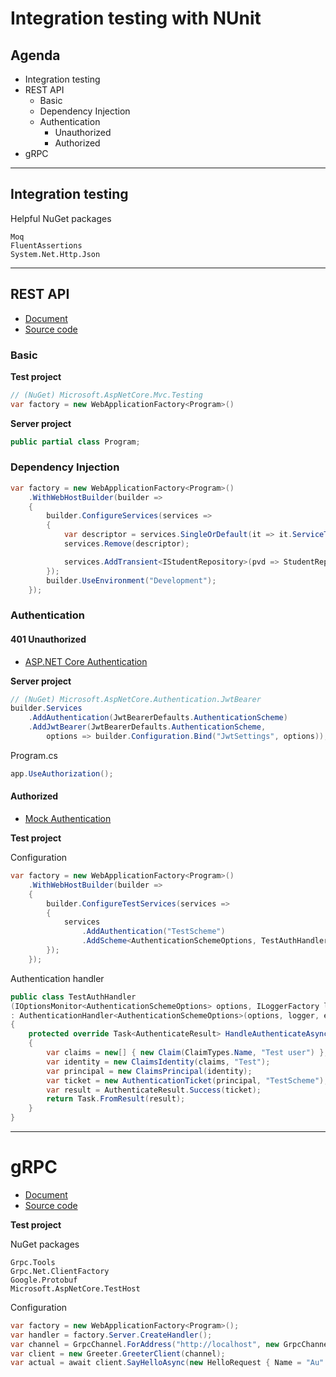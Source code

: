 # Integration testing with NUnit
## Agenda
* Integration testing
* REST API
    * Basic
    * Dependency Injection
    * Authentication
        * Unauthorized
        * Authorized
* gRPC

---

## Integration testing

Helpful NuGet packages
```
Moq
FluentAssertions
System.Net.Http.Json
```

---

## REST API
* [Document](https://learn.microsoft.com/en-us/aspnet/core/test/integration-tests?view=aspnetcore-8.0)
* [Source code](https://github.com/dotnet/AspNetCore.Docs.Samples/tree/main/test/integration-tests/IntegrationTestsSample)
### Basic
**Test project**
```csharp
// (NuGet) Microsoft.AspNetCore.Mvc.Testing 
var factory = new WebApplicationFactory<Program>()
```

**Server project**
```csharp
public partial class Program;
```

### Dependency Injection
```csharp
var factory = new WebApplicationFactory<Program>()
    .WithWebHostBuilder(builder => 
    {
        builder.ConfigureServices(services =>
        {
            var descriptor = services.SingleOrDefault(it => it.ServiceType == typeof(IStudentRepository));
            services.Remove(descriptor);

            services.AddTransient<IStudentRepository>(pvd => StudentRepositoryMock.Object);
        });
        builder.UseEnvironment("Development");
    });
```

### Authentication
#### 401 Unauthorized
* [ASP.NET Core Authentication](https://learn.microsoft.com/en-us/aspnet/core/security/authentication/?view=aspnetcore-8.0)

**Server project**
```csharp
// (NuGet) Microsoft.AspNetCore.Authentication.JwtBearer
builder.Services
    .AddAuthentication(JwtBearerDefaults.AuthenticationScheme)
    .AddJwtBearer(JwtBearerDefaults.AuthenticationScheme, 
        options => builder.Configuration.Bind("JwtSettings", options));
```

Program.cs
```csharp
app.UseAuthorization();
```

#### Authorized
* [Mock Authentication](https://learn.microsoft.com/en-us/aspnet/core/test/integration-tests?view=aspnetcore-8.0#mock-authentication)


**Test project**

Configuration
```csharp
var factory = new WebApplicationFactory<Program>()
    .WithWebHostBuilder(builder =>
    {
        builder.ConfigureTestServices(services =>
        {
            services
                .AddAuthentication("TestScheme")
                .AddScheme<AuthenticationSchemeOptions, TestAuthHandler>("TestScheme", options => { });
        });
    });
```

Authentication handler
```csharp
public class TestAuthHandler
(IOptionsMonitor<AuthenticationSchemeOptions> options, ILoggerFactory logger, UrlEncoder encoder, ISystemClock clock)
: AuthenticationHandler<AuthenticationSchemeOptions>(options, logger, encoder, clock)
{
    protected override Task<AuthenticateResult> HandleAuthenticateAsync()
    {
        var claims = new[] { new Claim(ClaimTypes.Name, "Test user") };
        var identity = new ClaimsIdentity(claims, "Test");
        var principal = new ClaimsPrincipal(identity);
        var ticket = new AuthenticationTicket(principal, "TestScheme");
        var result = AuthenticateResult.Success(ticket);
        return Task.FromResult(result);
    }
}
```

---

# gRPC
* [Document](https://learn.microsoft.com/en-us/aspnet/core/grpc/test-services?view=aspnetcore-8.0)
* [Source code](https://github.com/dotnet/AspNetCore.Docs/tree/main/aspnetcore/grpc/test-services/sample)

**Test project**

NuGet packages
```
Grpc.Tools
Grpc.Net.ClientFactory
Google.Protobuf
Microsoft.AspNetCore.TestHost
```

Configuration
```csharp
var factory = new WebApplicationFactory<Program>();
var handler = factory.Server.CreateHandler();
var channel = GrpcChannel.ForAddress("http://localhost", new GrpcChannelOptions { HttpHandler = handler });
var client = new Greeter.GreeterClient(channel);
var actual = await client.SayHelloAsync(new HelloRequest { Name = "Au" });
```